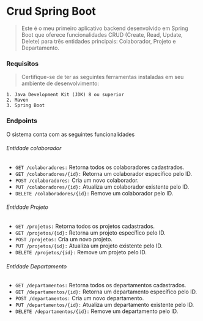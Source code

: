 
# Crud Spring Boot

> Este é o meu primeiro aplicativo backend desenvolvido em Spring Boot que oferece funcionalidades CRUD (Create, Read, Update, Delete) para três entidades principais: Colaborador, Projeto e Departamento.

### Requisitos
> Certifique-se de ter as seguintes ferramentas instaladas em seu ambiente de desenvolvimento:

    1. Java Development Kit (JDK) 8 ou superior
    2. Maven
    3. Spring Boot


### Endpoints
O sistema conta com as seguintes funcionalidades

###### Entidade colaborador
- `GET /colaboradores:` Retorna todos os colaboradores cadastrados.
- `GET /colaboradores/{id}:` Retorna um colaborador específico pelo ID.
- `POST /colaboradores:` Cria um novo colaborador.
- `PUT /colaboradores/{id}:` Atualiza um colaborador existente pelo ID.
- `DELETE /colaboradores/{id}:` Remove um colaborador pelo ID.
###### Entidade Projeto
- `GET /projetos:` Retorna todos os projetos cadastrados.
- `GET /projetos/{id}:` Retorna um projeto específico pelo ID.
- `POST /projetos:` Cria um novo projeto.
- `PUT /projetos/{id}:` Atualiza um projeto existente pelo ID.
- `DELETE /projetos/{id}:` Remove um projeto pelo ID.
###### Entidade Departamento
- `GET /departamentos:` Retorna todos os departamentos cadastrados.
- `GET /departamentos/{id}:` Retorna um departamento específico pelo ID.
- `POST /departamentos:` Cria um novo departamento.
- `PUT /departamentos/{id}:` Atualiza um departamento existente pelo ID.
- `DELETE /departamentos/{id}:` Remove um departamento pelo ID.
